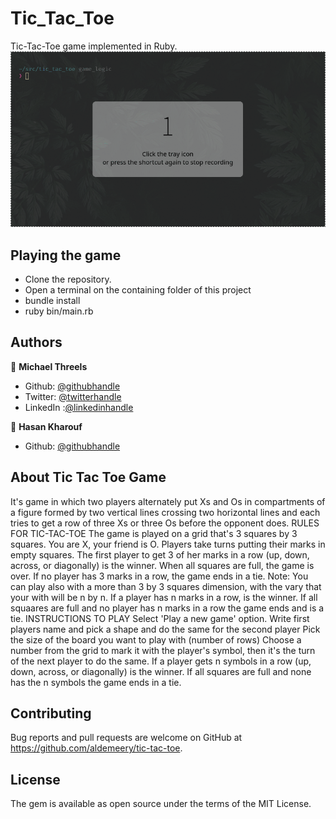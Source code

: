 # Tic_Tac_Toe

Tic-Tac-Toe game implemented in Ruby.
![screenshot](./images/app-screenshot.gif)

## Playing the game

- Clone the repository.
- Open a terminal on the containing folder of this project
- bundle install
- ruby bin/main.rb

## Authors

👤 **Michael Threels**

- Github: [@githubhandle](https://github.com/mikethreels)
- Twitter: [@twitterhandle](https://twitter.com/MichaelThreels)
- LinkedIn :[@linkedinhandle](https://www.linkedin.com/in/michael-threels-24101991)

👤 **Hasan Kharouf**

- Github: [@githubhandle](https://github.com/WinterCore)


## About Tic Tac Toe Game

It's game in which two players alternately put Xs and Os in compartments of a figure formed by two vertical lines crossing two horizontal lines and each tries to get a row of three Xs or three Os before the opponent does.
RULES FOR TIC-TAC-TOE
The game is played on a grid that's 3 squares by 3 squares.
You are X, your friend is O. Players take turns putting their marks in empty squares.
The first player to get 3 of her marks in a row (up, down, across, or diagonally) is the winner.
When all squares are full, the game is over. If no player has 3 marks in a row, the game ends in a tie.
Note: You can play also with a more than 3 by 3 squares dimension, with the vary that your with will be n by n. If a player has n marks in a row, is the winner. If all squaares are full and no player has n marks in a row the game ends and is a tie.
INSTRUCTIONS TO PLAY
Select 'Play a new game' option.
Write first players name and pick a shape and do the same for the second player
Pick the size of the board you want to play with (number of rows)
Choose a number from the grid to mark it with the player's symbol, then it's the turn of the next player to do the same.
If a player gets n symbols in a row (up, down, across, or diagonally) is the winner. If all squares are full and none has the n symbols the game ends in a tie.

## Contributing

Bug reports and pull requests are welcome on GitHub at https://github.com/aldemeery/tic-tac-toe.

## License

The gem is available as open source under the terms of the MIT License.